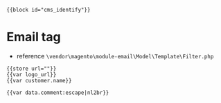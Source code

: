 ```
{{block id="cms_identify"}}
```


# Email tag
- reference `\vendor\magento\module-email\Model\Template\Filter.php`
```
{{store url=""}}
{{var logo_url}}
{{var customer.name}}

{{var data.comment:escape|nl2br}} 
```